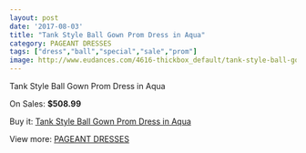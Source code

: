 ```yaml
---
layout: post
date: '2017-08-03'
title: "Tank Style Ball Gown Prom Dress in Aqua"
category: PAGEANT DRESSES
tags: ["dress","ball","special","sale","prom"]
image: http://www.eudances.com/4616-thickbox_default/tank-style-ball-gown-prom-dress-in-aqua.jpg
---
```

Tank Style Ball Gown Prom Dress in Aqua

On Sales: **$508.99**
<a href="https://www.eudances.com/en/pageant-dresses/1551-tank-style-ball-gown-prom-dress-in-aqua.html"><amp-img layout="responsive" width="600" height="600" src="//www.eudances.com/4616-thickbox_default/tank-style-ball-gown-prom-dress-in-aqua.jpg" alt="Tank Style Ball Gown Prom Dress in Aqua 0" /></a>
<a href="https://www.eudances.com/en/pageant-dresses/1551-tank-style-ball-gown-prom-dress-in-aqua.html"><amp-img layout="responsive" width="600" height="600" src="//www.eudances.com/4617-thickbox_default/tank-style-ball-gown-prom-dress-in-aqua.jpg" alt="Tank Style Ball Gown Prom Dress in Aqua 1" /></a>

Buy it: [Tank Style Ball Gown Prom Dress in Aqua](https://www.eudances.com/en/pageant-dresses/1551-tank-style-ball-gown-prom-dress-in-aqua.html "Tank Style Ball Gown Prom Dress in Aqua")

View more: [PAGEANT DRESSES](https://www.eudances.com/en/16-pageant-dresses "PAGEANT DRESSES")